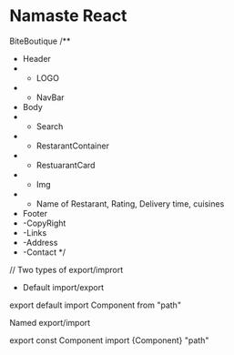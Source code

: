 # Namaste React 

BiteBoutique
/**
 * Header
 * - LOGO
 * - NavBar
 * Body
 * - Search
 * - RestarantContainer
 * - RestuarantCard
 *   - Img
 *   - Name of Restarant, Rating, Delivery time, cuisines
 * Footer
 * -CopyRight
 * -Links
 * -Address
 * -Contact
 */

 // Two types of export/imprort 
 - Default import/export

 export default <Component>
 import Component from "path"

 Named export/import

 export const Component
 import {Component} "path"